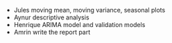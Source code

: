 - Jules
moving mean, moving variance, seasonal plots
- Aynur
descriptive analysis
- Henrique 
ARIMA model and validation models
- Amrin
  write the report part